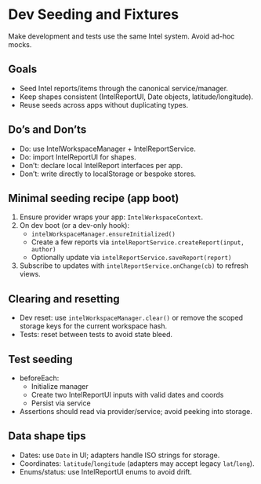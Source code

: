 # Dev Seeding and Fixtures

Make development and tests use the same Intel system. Avoid ad-hoc mocks.

## Goals
- Seed Intel reports/items through the canonical service/manager.
- Keep shapes consistent (IntelReportUI, Date objects, latitude/longitude).
- Reuse seeds across apps without duplicating types.

## Do’s and Don’ts
- Do: use IntelWorkspaceManager + IntelReportService.
- Do: import IntelReportUI for shapes.
- Don’t: declare local IntelReport interfaces per app.
- Don’t: write directly to localStorage or bespoke stores.

## Minimal seeding recipe (app boot)
1) Ensure provider wraps your app: `IntelWorkspaceContext`.
2) On dev boot (or a dev-only hook):
   - `intelWorkspaceManager.ensureInitialized()`
   - Create a few reports via `intelReportService.createReport(input, author)`
   - Optionally update via `intelReportService.saveReport(report)`
3) Subscribe to updates with `intelReportService.onChange(cb)` to refresh views.

## Clearing and resetting
- Dev reset: use `intelWorkspaceManager.clear()` or remove the scoped storage keys for the current workspace hash.
- Tests: reset between tests to avoid state bleed.

## Test seeding
- beforeEach:
  - Initialize manager
  - Create two IntelReportUI inputs with valid dates and coords
  - Persist via service
- Assertions should read via provider/service; avoid peeking into storage.

## Data shape tips
- Dates: use `Date` in UI; adapters handle ISO strings for storage.
- Coordinates: `latitude`/`longitude` (adapters may accept legacy `lat`/`long`).
- Enums/status: use IntelReportUI enums to avoid drift.
